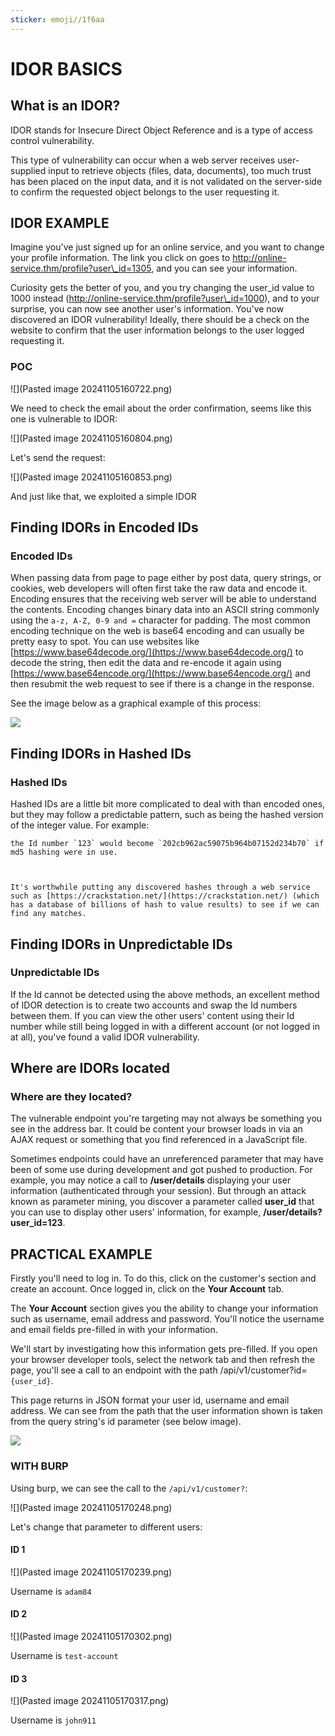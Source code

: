 ```yaml
---
sticker: emoji//1f6aa
---
```


# IDOR BASICS

## **What is an IDOR?**

IDOR stands for Insecure Direct Object Reference and is a type of access control vulnerability.

This type of vulnerability can occur when a web server receives user-supplied input to retrieve objects (files, data, documents), too much trust has been placed on the input data, and it is not validated on the server-side to confirm the requested object belongs to the user requesting it.

## IDOR EXAMPLE

Imagine you've just signed up for an online service, and you want to change your profile information. The link you click on goes to http://online-service.thm/profile?user\_id=1305, and you can see your information.

Curiosity gets the better of you, and you try changing the user\_id value to 1000 instead (http://online-service.thm/profile?user\_id=1000), and to your surprise, you can now see another user's information. You've now discovered an IDOR vulnerability! Ideally, there should be a check on the website to confirm that the user information belongs to the user logged requesting it.

### POC

!\[]\(Pasted image 20241105160722.png)

We need to check the email about the order confirmation, seems like this one is vulnerable to IDOR:

!\[]\(Pasted image 20241105160804.png)

Let's send the request:

!\[]\(Pasted image 20241105160853.png)

And just like that, we exploited a simple IDOR

## Finding IDORs in Encoded IDs

### **Encoded IDs**

When passing data from page to page either by post data, query strings, or cookies, web developers will often first take the raw data and encode it. Encoding ensures that the receiving web server will be able to understand the contents. Encoding changes binary data into an ASCII string commonly using the `a-z, A-Z, 0-9 and =` character for padding. The most common encoding technique on the web is base64 encoding and can usually be pretty easy to spot. You can use websites like [https://www.base64decode.org/](https://www.base64decode.org/) to decode the string, then edit the data and re-encode it again using [https://www.base64encode.org/](https://www.base64encode.org/) and then resubmit the web request to see if there is a change in the response.

See the image below as a graphical example of this process:

![](https://tryhackme-images.s3.amazonaws.com/user-uploads/5efe36fb68daf465530ca761/room-content/5f2cbe5c4ab4a274420bc9a9afc9202d.png)

## Finding IDORs in Hashed IDs

### **Hashed IDs**

Hashed IDs are a little bit more complicated to deal with than encoded ones, but they may follow a predictable pattern, such as being the hashed version of the integer value. For example:

```ad-example
the Id number `123` would become `202cb962ac59075b964b07152d234b70` if md5 hashing were in use.

  

It's worthwhile putting any discovered hashes through a web service such as [https://crackstation.net/](https://crackstation.net/) (which has a database of billions of hash to value results) to see if we can find any matches.
```

## Finding IDORs in Unpredictable IDs

### **Unpredictable IDs**

If the Id cannot be detected using the above methods, an excellent method of IDOR detection is to create two accounts and swap the Id numbers between them. If you can view the other users' content using their Id number while still being logged in with a different account (or not logged in at all), you've found a valid IDOR vulnerability.

## Where are IDORs located

### **Where are they located?**

The vulnerable endpoint you're targeting may not always be something you see in the address bar. It could be content your browser loads in via an AJAX request or something that you find referenced in a JavaScript file.&#x20;

Sometimes endpoints could have an unreferenced parameter that may have been of some use during development and got pushed to production. For example, you may notice a call to **/user/details** displaying your user information (authenticated through your session). But through an attack known as parameter mining, you discover a parameter called **user\_id** that you can use to display other users' information, for example, **/user/details?user\_id=123**.

## PRACTICAL EXAMPLE

Firstly you'll need to log in. To do this, click on the customer's section and create an account. Once logged in, click on the **Your Account** tab.&#x20;

The **Your Account** section gives you the ability to change your information such as username, email address and password. You'll notice the username and email fields pre-filled in with your information. &#x20;

We'll start by investigating how this information gets pre-filled. If you open your browser developer tools, select the network tab and then refresh the page, you'll see a call to an endpoint with the path /api/v1/customer?id=`{user_id}`.

This page returns in JSON format your user id, username and email address. We can see from the path that the user information shown is taken from the query string's id parameter (see below image).

![](https://tryhackme-images.s3.amazonaws.com/user-uploads/5efe36fb68daf465530ca761/room-content/5d71d3fe747a8c8934564feddfc69f75.png)

### WITH BURP

Using burp, we can see the call to the `/api/v1/customer?`:

!\[]\(Pasted image 20241105170248.png)

Let's change that parameter to different users:

#### ID 1

!\[]\(Pasted image 20241105170239.png)

Username is `adam84`

#### ID 2

!\[]\(Pasted image 20241105170302.png)

Username is `test-account`

#### ID 3

!\[]\(Pasted image 20241105170317.png)

Username is `john911`
